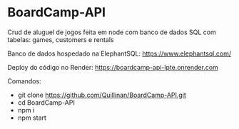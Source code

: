 # BoardCamp-API

Crud de aluguel de jogos feita em node com banco de dados SQL com tabelas: games, customers e rentals

Banco de dados hospedado na ElephantSQL:
https://www.elephantsql.com/

Deploy do código no Render:
https://boardcamp-api-lpte.onrender.com

Comandos:

- git clone https://github.com/Quillinan/BoardCamp-API.git
- cd BoardCamp-API
- npm i
- npm start
